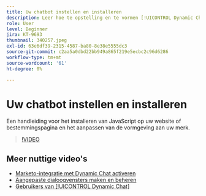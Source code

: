 ```yaml
---
title: Uw chatbot instellen en installeren
description: Leer hoe te opstelling en te vormen [!UICONTROL Dynamic Chat] voor eerste gebruik.
role: User
level: Beginner
jira: KT-9693
thumbnail: 340257.jpeg
exl-id: 63e6df39-2315-4587-ba80-8e38e5555dc3
source-git-commit: c2aa5a0dbd22bb949a865f219e5ecbc2c96d6286
workflow-type: tm+mt
source-wordcount: '61'
ht-degree: 0%

---
```


# Uw chatbot instellen en installeren

Een handleiding voor het installeren van JavaScript op uw website of bestemmingspagina en het aanpassen van de vormgeving aan uw merk.

>[!VIDEO](https://video.tv.adobe.com/v/340257/?quality=12&learn=on)

## Meer nuttige video&#39;s

* [Marketo-integratie met Dynamic Chat activeren](marketo-integration.md)
* [Aangepaste dialoogvensters maken en beheren](dialogue-management.md)
* [Gebruikers van [!UICONTROL Dynamic Chat]](user-management.md)
